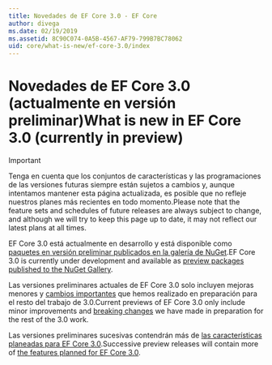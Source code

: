 ```yaml
---
title: Novedades de EF Core 3.0 - EF Core
author: divega
ms.date: 02/19/2019
ms.assetid: 8C90C074-0A5B-4567-AF79-799B7BC78062
uid: core/what-is-new/ef-core-3.0/index
---
```


# <a name="what-is-new-in-ef-core-30-currently-in-preview"></a><span data-ttu-id="6db2e-102">Novedades de EF Core 3.0 (actualmente en versión preliminar)</span><span class="sxs-lookup"><span data-stu-id="6db2e-102">What is new in EF Core 3.0 (currently in preview)</span></span>

> [!IMPORTANT]
> <span data-ttu-id="6db2e-103">Tenga en cuenta que los conjuntos de características y las programaciones de las versiones futuras siempre están sujetos a cambios y, aunque intentamos mantener esta página actualizada, es posible que no refleje nuestros planes más recientes en todo momento.</span><span class="sxs-lookup"><span data-stu-id="6db2e-103">Please note that the feature sets and schedules of future releases are always subject to change, and although we will try to keep this page up to date, it may not reflect our latest plans at all times.</span></span>

<span data-ttu-id="6db2e-104">EF Core 3.0 está actualmente en desarrollo y está disponible como [paquetes en versión preliminar publicados en la galería de NuGet](https://www.nuget.org/packages/Microsoft.EntityFrameworkCore/).</span><span class="sxs-lookup"><span data-stu-id="6db2e-104">EF Core 3.0 is currently under development and available as [preview packages published to the NuGet Gallery](https://www.nuget.org/packages/Microsoft.EntityFrameworkCore/).</span></span> 

<span data-ttu-id="6db2e-105">Las versiones preliminares actuales de EF Core 3.0 solo incluyen mejoras menores y [cambios importantes](xref:core/what-is-new/ef-core-3.0/breaking-changes) que hemos realizado en preparación para el resto del trabajo de 3.0.</span><span class="sxs-lookup"><span data-stu-id="6db2e-105">Current previews of EF Core 3.0 only include minor improvements and [breaking changes](xref:core/what-is-new/ef-core-3.0/breaking-changes) we have made in preparation for the rest of the 3.0 work.</span></span> 

<span data-ttu-id="6db2e-106">Las versiones preliminares sucesivas contendrán más de [las características planeadas para EF Core 3.0](xref:core/what-is-new/ef-core-3.0/features).</span><span class="sxs-lookup"><span data-stu-id="6db2e-106">Successive preview releases will contain more of [the features planned for EF Core 3.0](xref:core/what-is-new/ef-core-3.0/features).</span></span>